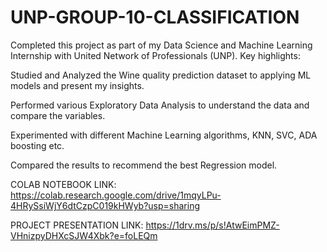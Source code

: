 # UNP-GROUP-10-CLASSIFICATION

Completed this project as part of my Data Science and Machine Learning Internship with United Network of Professionals (UNP). Key highlights:

Studied and Analyzed the Wine quality prediction dataset to applying ML models and present my insights.

Performed various Exploratory Data Analysis to understand the data and compare the variables.

Experimented with different Machine Learning algorithms, KNN, SVC, ADA boosting etc.

Compared the results to recommend the best Regression model.

COLAB NOTEBOOK LINK:
https://colab.research.google.com/drive/1mqyLPu-4HRySsiWjY6dtCzpC019kHWyb?usp=sharing

PROJECT PRESENTATION LINK:
https://1drv.ms/p/s!AtwEimPMZ-VHnizpyDHXcSJW4Xbk?e=foLEQm
